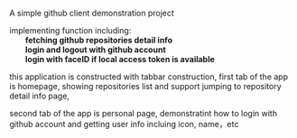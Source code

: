 A simple github client demonstration project

implementing function including:</br>
<B>&emsp;&emsp;fetching github repositories detail info</B></br>
<B>&emsp;&emsp;login and logout with github account</B></br>
<B>&emsp;&emsp;login with faceID if local access token is available</B></br>

this application is constructed with tabbar construction, first tab of the app is homepage, 
showing repositories list and support jumping to repository detail info page,

second tab of the app is personal page, demonstratint how to login with github account and 
getting user info incluing icon, name，etc
